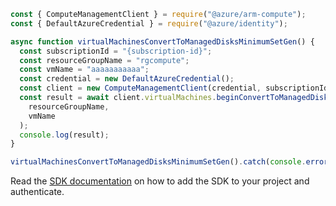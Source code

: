 ```javascript
const { ComputeManagementClient } = require("@azure/arm-compute");
const { DefaultAzureCredential } = require("@azure/identity");

async function virtualMachinesConvertToManagedDisksMinimumSetGen() {
  const subscriptionId = "{subscription-id}";
  const resourceGroupName = "rgcompute";
  const vmName = "aaaaaaaaaaa";
  const credential = new DefaultAzureCredential();
  const client = new ComputeManagementClient(credential, subscriptionId);
  const result = await client.virtualMachines.beginConvertToManagedDisksAndWait(
    resourceGroupName,
    vmName
  );
  console.log(result);
}

virtualMachinesConvertToManagedDisksMinimumSetGen().catch(console.error);
```

Read the [SDK documentation](https://github.com/Azure/azure-sdk-for-js/blob/%40azure%2Farm-compute_17.3.1/sdk/compute/arm-compute/README.md) on how to add the SDK to your project and authenticate.
